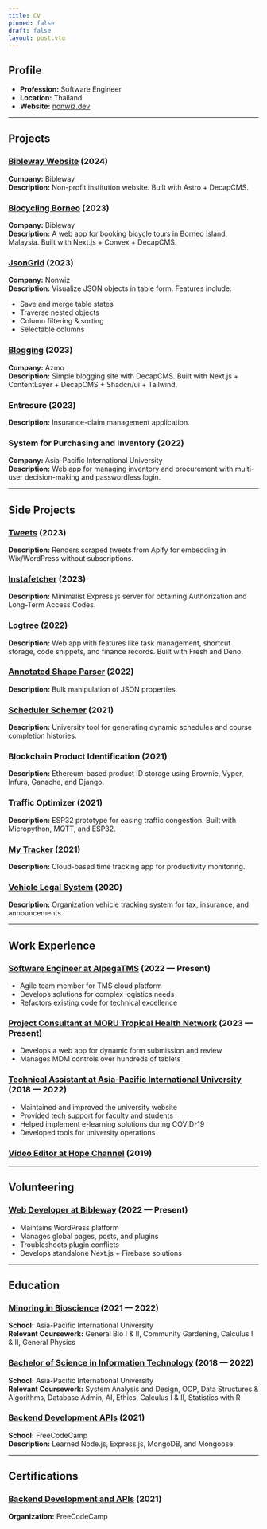```yaml
---
title: CV
pinned: false
draft: false
layout: post.vto
---
```

## Profile

- **Profession:** Software Engineer
- **Location:** Thailand
- **Website:** [nonwiz.dev](https://nonwiz.dev)

---
## Projects

### [Bibleway Website](https://www.bibleway.de/en) (2024)
**Company:** Bibleway  
**Description:** Non-profit institution website. Built with Astro + DecapCMS.

### [Biocycling Borneo](https://biocyclingborneo.com) (2023)
**Company:** Bibleway  
**Description:** A web app for booking bicycle tours in Borneo Island, Malaysia. Built with Next.js + Convex + DecapCMS.

### [JsonGrid](https://jg.nonwiz.dev) (2023)
**Company:** Nonwiz  
**Description:** Visualize JSON objects in table form. Features include:
- Save and merge table states
- Traverse nested objects
- Column filtering & sorting
- Selectable columns

### [Blogging](https://azmo.vercel.app) (2023)
**Company:** Azmo  
**Description:** Simple blogging site with DecapCMS. Built with Next.js + ContentLayer + DecapCMS + Shadcn/ui + Tailwind.

### Entresure (2023)
**Description:** Insurance-claim management application.

### System for Purchasing and Inventory (2022)
**Company:** Asia-Pacific International University  
**Description:** Web app for managing inventory and procurement with multi-user decision-making and passwordless login.

---
## Side Projects

### [Tweets](http://tweets.nonwiz.dev/) (2023)
**Description:** Renders scraped tweets from Apify for embedding in Wix/WordPress without subscriptions.

### [Instafetcher](https://github.com/nonwiz/instafetcher) (2023)
**Description:** Minimalist Express.js server for obtaining Authorization and Long-Term Access Codes.

### [Logtree](https://github.com/nonwiz/logtree) (2022)
**Description:** Web app with features like task management, shortcut storage, code snippets, and finance records. Built with Fresh and Deno.

### [Annotated Shape Parser](https://alp.nonwiz.dev/) (2022)
**Description:** Bulk manipulation of JSON properties.

### [Scheduler Schemer](https://github.com/nonwiz/scheduleschemer) (2021)
**Description:** University tool for generating dynamic schedules and course completion histories.

### Blockchain Product Identification (2021)
**Description:** Ethereum-based product ID storage using Brownie, Vyper, Infura, Ganache, and Django.

### Traffic Optimizer (2021)
**Description:** ESP32 prototype for easing traffic congestion. Built with Micropython, MQTT, and ESP32.

### [My Tracker](https://github.com/nonwiz0/my-tracker) (2021)
**Description:** Cloud-based time tracking app for productivity monitoring.

### [Vehicle Legal System](https://github.com/nonwiz0/vls) (2020)
**Description:** Organization vehicle tracking system for tax, insurance, and announcements.

---
## Work Experience

### [Software Engineer at AlpegaTMS](https://www.alpegagroup.com/en/) (2022 — Present)
- Agile team member for TMS cloud platform
- Develops solutions for complex logistics needs
- Refactors existing code for technical excellence

### [Project Consultant at MORU Tropical Health Network](https://www.tropmedres.ac) (2023 — Present)
- Develops a web app for dynamic form submission and review
- Manages MDM controls over hundreds of tablets

### [Technical Assistant at Asia-Pacific International University](http://www.apiu.edu) (2018 — 2022)
- Maintained and improved the university website
- Provided tech support for faculty and students
- Helped implement e-learning solutions during COVID-19
- Developed tools for university operations

### [Video Editor at Hope Channel](https://www.hopetv.asia/) (2019)

---

## Volunteering

### [Web Developer at Bibleway](https://bibleway.de/) (2022 — Present)
- Maintains WordPress platform
- Manages global pages, posts, and plugins
- Troubleshoots plugin conflicts
- Develops standalone Next.js + Firebase solutions

---

## Education

### [Minoring in Bioscience](https://apiu.edu) (2021 — 2022)
**School:** Asia-Pacific International University  
**Relevant Coursework:** General Bio I & II, Community Gardening, Calculus I & II, General Physics

### [Bachelor of Science in Information Technology](https://apiu.edu) (2018 — 2022)
**School:** Asia-Pacific International University  
**Relevant Coursework:** System Analysis and Design, OOP, Data Structures & Algorithms, Database Admin, AI, Ethics, Calculus I & II, Statistics with R

### [Backend Development APIs](https://www.freecodecamp.org/certification/nonwiz/back-end-development-and-apis) (2021)
**School:** FreeCodeCamp  
**Description:** Learned Node.js, Express.js, MongoDB, and Mongoose.

---
## Certifications

### [Backend Development and APIs](https://www.freecodecamp.org/certification/nonwiz/back-end-development-and-apis) (2021)
**Organization:** FreeCodeCamp

